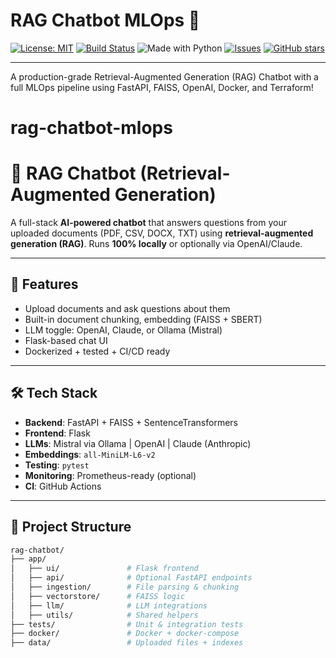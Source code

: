 # RAG Chatbot MLOps 🚀

[![License: MIT](https://img.shields.io/badge/License-MIT-yellow.svg)](https://opensource.org/licenses/MIT)
[![Build Status](https://github.com/maduoma/rag_chatbot_mlops/actions/workflows/ci.yml/badge.svg)](https://github.com/maduoma/rag_chatbot_mlops/actions)
![Made with Python](https://img.shields.io/badge/Made%20with-Python-1f425f.svg)
[![Issues](https://img.shields.io/github/issues/maduoma/rag_chatbot_mlops.svg)](https://github.com/maduoma/rag_chatbot_mlops/issues)
[![GitHub stars](https://img.shields.io/github/stars/maduoma/rag_chatbot_mlops.svg)](https://github.com/maduoma/rag_chatbot_mlops/stargazers)

---

A production-grade Retrieval-Augmented Generation (RAG) Chatbot with a full MLOps pipeline using FastAPI, FAISS, OpenAI, Docker, and Terraform!


# rag-chatbot-mlops

# 🧠 RAG Chatbot (Retrieval-Augmented Generation)

A full-stack **AI-powered chatbot** that answers questions from your uploaded documents (PDF, CSV, DOCX, TXT) using **retrieval-augmented generation (RAG)**. Runs **100% locally** or optionally via OpenAI/Claude.

---

## 🚀 Features

- Upload documents and ask questions about them
- Built-in document chunking, embedding (FAISS + SBERT)
- LLM toggle: OpenAI, Claude, or Ollama (Mistral)
- Flask-based chat UI
- Dockerized + tested + CI/CD ready

---

## 🛠️ Tech Stack

- **Backend**: FastAPI + FAISS + SentenceTransformers
- **Frontend**: Flask
- **LLMs**: Mistral via Ollama | OpenAI | Claude (Anthropic)
- **Embeddings**: `all-MiniLM-L6-v2`
- **Testing**: `pytest`
- **Monitoring**: Prometheus-ready (optional)
- **CI**: GitHub Actions

---

## 📁 Project Structure

```bash
rag-chatbot/
├── app/
│   ├── ui/               # Flask frontend
│   ├── api/              # Optional FastAPI endpoints
│   ├── ingestion/        # File parsing & chunking
│   ├── vectorstore/      # FAISS logic
│   ├── llm/              # LLM integrations
│   ├── utils/            # Shared helpers
├── tests/                # Unit & integration tests
├── docker/               # Docker + docker-compose
├── data/                 # Uploaded files + indexes
